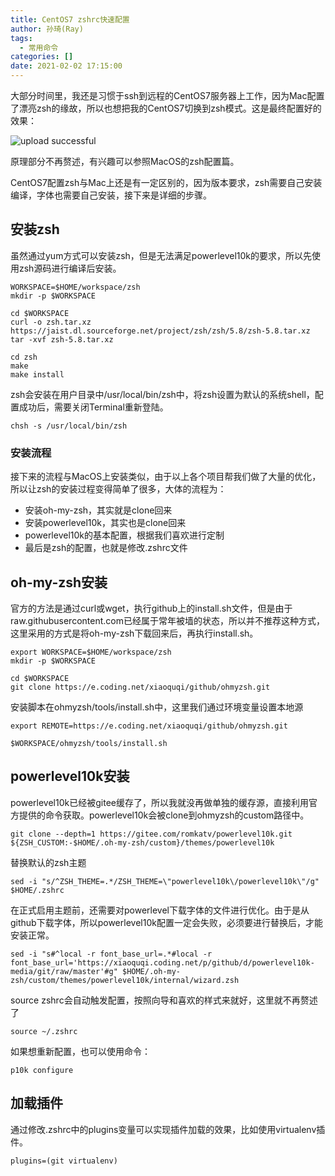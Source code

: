 ```yaml
---
title: CentOS7 zshrc快速配置
author: 孙琦(Ray)
tags:
  - 常用命令
categories: []
date: 2021-02-02 17:15:00
---
```

大部分时间里，我还是习惯于ssh到远程的CentOS7服务器上工作，因为Mac配置了漂亮zsh的缘故，所以也想把我的CentOS7切换到zsh模式。这是最终配置好的效果：

![upload successful](/images/pasted-124.png)

原理部分不再赘述，有兴趣可以参照MacOS的zsh配置篇。

CentOS7配置zsh与Mac上还是有一定区别的，因为版本要求，zsh需要自己安装编译，字体也需要自己安装，接下来是详细的步骤。

<!-- more -->

## 安装zsh

虽然通过yum方式可以安装zsh，但是无法满足powerlevel10k的要求，所以先使用zsh源码进行编译后安装。

```
WORKSPACE=$HOME/workspace/zsh
mkdir -p $WORKSPACE

cd $WORKSPACE
curl -o zsh.tar.xz https://jaist.dl.sourceforge.net/project/zsh/zsh/5.8/zsh-5.8.tar.xz
tar -xvf zsh-5.8.tar.xz

cd zsh
make
make install
```

zsh会安装在用户目录中/usr/local/bin/zsh中，将zsh设置为默认的系统shell，配置成功后，需要关闭Terminal重新登陆。

```
chsh -s /usr/local/bin/zsh
```

### 安装流程

接下来的流程与MacOS上安装类似，由于以上各个项目帮我们做了大量的优化，所以让zsh的安装过程变得简单了很多，大体的流程为：

* 安装oh-my-zsh，其实就是clone回来
* 安装powerlevel10k，其实也是clone回来
* powerlevel10k的基本配置，根据我们喜欢进行定制
* 最后是zsh的配置，也就是修改.zshrc文件

## oh-my-zsh安装

官方的方法是通过curl或wget，执行github上的install.sh文件，但是由于raw.githubusercontent.com已经属于常年被墙的状态，所以并不推荐这种方式，这里采用的方式是将oh-my-zsh下载回来后，再执行install.sh。

```
export WORKSPACE=$HOME/workspace/zsh
mkdir -p $WORKSPACE

cd $WORKSPACE
git clone https://e.coding.net/xiaoquqi/github/ohmyzsh.git
```

安装脚本在ohmyzsh/tools/install.sh中，这里我们通过环境变量设置本地源

```
export REMOTE=https://e.coding.net/xiaoquqi/github/ohmyzsh.git

$WORKSPACE/ohmyzsh/tools/install.sh
```

## powerlevel10k安装

powerlevel10k已经被gitee缓存了，所以我就没再做单独的缓存源，直接利用官方提供的命令获取。powerlevel10k会被clone到ohmyzsh的custom路径中。

```
git clone --depth=1 https://gitee.com/romkatv/powerlevel10k.git ${ZSH_CUSTOM:-$HOME/.oh-my-zsh/custom}/themes/powerlevel10k
```

替换默认的zsh主题

```
sed -i "s/^ZSH_THEME=.*/ZSH_THEME=\"powerlevel10k\/powerlevel10k\"/g" $HOME/.zshrc
```

在正式启用主题前，还需要对powerlevel下载字体的文件进行优化。由于是从github下载字体，所以powerlevel10k配置一定会失败，必须要进行替换后，才能安装正常。

```
sed -i "s#^local -r font_base_url=.*#local -r font_base_url='https://xiaoquqi.coding.net/p/github/d/powerlevel10k-media/git/raw/master'#g" $HOME/.oh-my-zsh/custom/themes/powerlevel10k/internal/wizard.zsh
```

source zshrc会自动触发配置，按照向导和喜欢的样式来就好，这里就不再赘述了

```
source ~/.zshrc
```

如果想重新配置，也可以使用命令：

```
p10k configure
```

## 加载插件

通过修改.zshrc中的plugins变量可以实现插件加载的效果，比如使用virtualenv插件。
```
plugins=(git virtualenv)
```